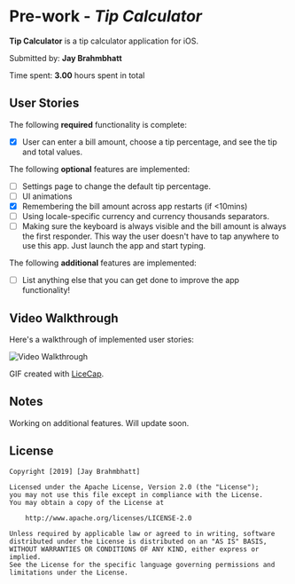 # Pre-work - *Tip Calculator*

**Tip Calculator** is a tip calculator application for iOS.

Submitted by: **Jay Brahmbhatt**

Time spent: **3.00** hours spent in total

## User Stories

The following **required** functionality is complete:

* [x] User can enter a bill amount, choose a tip percentage, and see the tip and total values.

The following **optional** features are implemented:
* [ ] Settings page to change the default tip percentage.
* [ ] UI animations
* [x] Remembering the bill amount across app restarts (if <10mins)
* [ ] Using locale-specific currency and currency thousands separators.
* [ ] Making sure the keyboard is always visible and the bill amount is always the first responder. This way the user doesn't have to tap anywhere to use this app. Just launch the app and start typing.

The following **additional** features are implemented:

- [ ] List anything else that you can get done to improve the app functionality!

## Video Walkthrough 

Here's a walkthrough of implemented user stories:

<img src='https://user-images.githubusercontent.com/32895453/50987933-d36dac80-14bf-11e9-8771-5700b2da6124.gif' title='Video Walkthrough' width='' alt='Video Walkthrough' />

GIF created with [LiceCap](http://www.cockos.com/licecap/).

## Notes 

Working on additional features. Will update soon.

## License

    Copyright [2019] [Jay Brahmbhatt]

    Licensed under the Apache License, Version 2.0 (the "License");
    you may not use this file except in compliance with the License.
    You may obtain a copy of the License at

        http://www.apache.org/licenses/LICENSE-2.0

    Unless required by applicable law or agreed to in writing, software
    distributed under the License is distributed on an "AS IS" BASIS,
    WITHOUT WARRANTIES OR CONDITIONS OF ANY KIND, either express or implied.
    See the License for the specific language governing permissions and
    limitations under the License.

